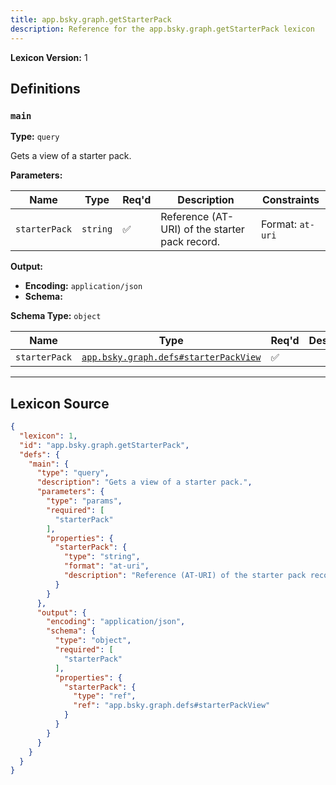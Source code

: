 ```yaml
---
title: app.bsky.graph.getStarterPack
description: Reference for the app.bsky.graph.getStarterPack lexicon
---
```

**Lexicon Version:** 1

## Definitions

<a name="main"></a>
### `main`

**Type:** `query`

Gets a view of a starter pack.

**Parameters:**

| Name | Type | Req'd  | Description | Constraints |
|------|------|----------|-------------|-------------|
| `starterPack` | `string` | ✅  | Reference (AT-URI) of the starter pack record. | Format: `at-uri` |
**Output:**

- **Encoding:** `application/json`
- **Schema:**

**Schema Type:** `object`

| Name | Type | Req'd  | Description | Constraints |
|------|------|----------|-------------|-------------|
| `starterPack` | [`app.bsky.graph.defs#starterPackView`](/lexicons/app/bsky/graph/app-bsky-graph-defs#starterpackview) | ✅  |  |  |

---

## Lexicon Source
```json
{
  "lexicon": 1,
  "id": "app.bsky.graph.getStarterPack",
  "defs": {
    "main": {
      "type": "query",
      "description": "Gets a view of a starter pack.",
      "parameters": {
        "type": "params",
        "required": [
          "starterPack"
        ],
        "properties": {
          "starterPack": {
            "type": "string",
            "format": "at-uri",
            "description": "Reference (AT-URI) of the starter pack record."
          }
        }
      },
      "output": {
        "encoding": "application/json",
        "schema": {
          "type": "object",
          "required": [
            "starterPack"
          ],
          "properties": {
            "starterPack": {
              "type": "ref",
              "ref": "app.bsky.graph.defs#starterPackView"
            }
          }
        }
      }
    }
  }
}
```
